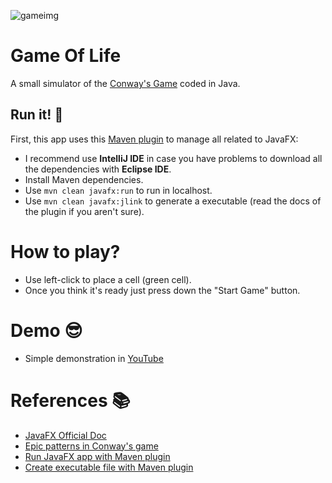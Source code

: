 ![gameimg](https://cloud.githubusercontent.com/assets/20020612/21897521/d11b18d2-d8b7-11e6-8659-4012fe720614.png)

# Game Of Life
A small simulator of the [Conway's Game](https://en.wikipedia.org/wiki/Conway%27s_Game_of_Life) coded in Java.

## Run it! :rocket:
First, this app uses this [Maven plugin](https://github.com/openjfx/javafx-maven-plugin) to manage all related to JavaFX:

- I recommend use **IntelliJ IDE** in case you have problems to download all the dependencies with **Eclipse IDE**.
- Install Maven dependencies.
- Use `mvn clean javafx:run` to run in localhost.
- Use `mvn clean javafx:jlink` to generate a executable (read the docs of the plugin if you aren't sure).

# How to play?
- Use left-click to place a cell (green cell).
- Once you think it's ready just press down the "Start Game" button.

# Demo :sunglasses:
- Simple demonstration in [YouTube](https://www.youtube.com/watch?v=Kh5HhEx9gj0)

# References :books:
- [JavaFX Official Doc](https://openjfx.io/openjfx-docs/)
- [Epic patterns in Conway's game](https://www.youtube.com/watch?v=C2vgICfQawE)
- [Run JavaFX app with Maven plugin](https://github.com/openjfx/javafx-maven-plugin?tab=readme-ov-file#javafxrun-options)
- [Create executable file with Maven plugin](https://github.com/openjfx/javafx-maven-plugin?tab=readme-ov-file#javafxjlink-options)
